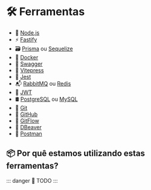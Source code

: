 # 🛠️ Ferramentas

- 🚀 [Node.js](https://nodejs.org/)
- ⚡ [Fastify](https://www.fastify.io/)
- 🗃️ [Prisma](https://www.prisma.io/) ou [Sequelize](https://sequelize.org/)
- 🐳 [Docker](https://www.docker.com/)
- 📜 [Swagger](https://swagger.io/)
- 📝 [Vitepress](https://vitepress.vuejs.org/)
- 🧪 [Jest](https://jestjs.io/)
- 📬 [RabbitMQ](https://www.rabbitmq.com/) ou [Redis](https://redis.io/)
- 🔑 [JWT](https://jwt.io/)
- 🛢️ [PostgreSQL](https://www.postgresql.org/) ou [MySQL](https://www.mysql.com/)
- 🔧 [Git](https://git-scm.com/)
- 🐙 [GitHub](https://github.com/)
- 🔀 [GitFlow](https://www.atlassian.com/br/git/tutorials/comparing-workflows/gitflow-workflow)
- 🐬 [DBeaver](https://dbeaver.io/)
- 📮 [Postman](https://www.postman.com/)

## 📦 Por quê estamos utilizando estas ferramentas?

::: danger 🚧 TODO
:::
